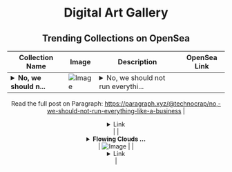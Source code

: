 <div align="center">

# Digital Art Gallery

## Trending Collections on OpenSea

| Collection Name                       | Image                                                                                     | Description                       | OpenSea Link                                                                                          |
|---------------------------------------|-------------------------------------------------------------------------------------------|-----------------------------------|--------------------------------------------------------------------------------------------------------|
| **<details><summary>No, we should n...</summary>No, we should not run everything like a business</details>** | ![Image](https://i.seadn.io/s/raw/files/e542cbeadf7ae0f24e2e8bc9952b5b73.webp?w=500&auto=format?w=200&auto=format) | <details><summary>No, we should not run everythi...</summary>No, we should not run everything like a business

Read the full post on Paragraph: https://paragraph.xyz/@technocrap/no,-we-should-not-run-everything-like-a-business</details> | <details><summary>Link</summary>[No, we should not run everything like a business](https://opensea.io/collection/no-we-should-not-run-everything-like-a-business)</details> |
| **<details><summary>Flowing Clouds ...</summary>Flowing Clouds and Nishang</details>** | ![Image](https://i.seadn.io/s/raw/files/7f4a34bf98907b549d7ce036ecbbd158.png?w=500&auto=format?w=200&auto=format) |  | <details><summary>Link</summary>[Flowing Clouds and Nishang](https://opensea.io/collection/flowing-clouds-and-nishang)</details> |

</div>